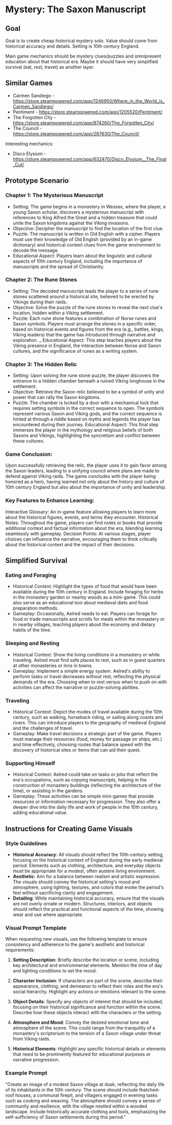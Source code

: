 # Mystery: The Saxon Manuscript

## Goal

Goal is to create cheap historical mystery solo. Value should come from historical accuracy and details. Setting is 10th century England.

Main game mechanics should be mystery clues/puzzles and omnipresent education about that historical era. Maybe it should have very simplified survival (eat, rest, travel) as another layer.

## Similar Games
- Carmen Sandiego - https://store.steampowered.com/app/1246950/Where_in_the_World_is_Carmen_Sandiego/
- Pentiment - https://store.steampowered.com/app/1205520/Pentiment/
- The Forgotten City - https://store.steampowered.com/app/874260/The_Forgotten_City/
- The Council - https://store.steampowered.com/app/287630/The_Council/

Interesting mechanics:
- Disco Elysium - https://store.steampowered.com/app/632470/Disco_Elysium__The_Final_Cut/

## Prototype Scenario

### Chapter 1: The Mysterious Manuscript
- Setting: The game begins in a monastery in Wessex, where the player, a young Saxon scholar, discovers a mysterious manuscript with references to King Alfred the Great and a hidden treasure that could unite the Saxon kingdoms against the Viking invasions.
- Objective: Decipher the manuscript to find the location of the first clue.
- Puzzle: The manuscript is written in Old English with a cipher. Players must use their knowledge of Old English (provided by an in-game dictionary) and historical context clues from the game environment to decode the message.
- Educational Aspect: Players learn about the linguistic and cultural aspects of 10th century England, including the importance of manuscripts and the spread of Christianity.

### Chapter 2: The Rune Stones
- Setting: The decoded manuscript leads the player to a series of rune stones scattered around a historical site, believed to be erected by Vikings during their raids.
- Objective: Solve the puzzle of the rune stones to reveal the next clue's location, hidden within a Viking settlement.
- Puzzle: Each rune stone features a combination of Norse runes and Saxon symbols. Players must arrange the stones in a specific order, based on historical events and figures from the era (e.g., battles, kings, Viking leaders) that the game has introduced through narrative and exploration.
_ Educational Aspect: This step teaches players about the Viking presence in England, the interaction between Norse and Saxon cultures, and the significance of runes as a writing system.

### Chapter 3: The Hidden Relic
- Setting: Upon solving the rune stone puzzle, the player discovers the entrance to a hidden chamber beneath a ruined Viking longhouse in the settlement.
- Objective: Retrieve the Saxon relic believed to be a symbol of unity and power that can rally the Saxon kingdoms.
- Puzzle: The chamber is locked by a door with a mechanical lock that requires setting symbols in the correct sequence to open. The symbols represent various Saxon and Viking gods, and the correct sequence is hinted at through a riddle based on myths and legends the player has encountered during their journey.
Educational Aspect: This final step immerses the player in the mythology and religious beliefs of both Saxons and Vikings, highlighting the syncretism and conflict between these cultures.

### Game Conclusion:
Upon successfully retrieving the relic, the player uses it to gain favor among the Saxon leaders, leading to a unifying council where plans are made to defend against Viking raids. The game concludes with the player being honored as a hero, having learned not only about the history and culture of 10th century England but also about the importance of unity and leadership.

### Key Features to Enhance Learning:

Interactive Glossary: An in-game feature allowing players to learn more about the historical figures, events, and terms they encounter.
Historical Notes: Throughout the game, players can find notes or books that provide additional context and factual information about the era, blending learning seamlessly with gameplay.
Decision Points: At various stages, player choices can influence the narrative, encouraging them to think critically about the historical context and the impact of their decisions.

## Simplified Survival 

### Eating and Foraging
- Historical Context: Highlight the types of food that would have been available during the 10th century in England. Include foraging for herbs in the monastery garden or nearby woods as a mini-game. This could also serve as an educational tool about medieval diets and food preparation methods.
- Gameplay: Occasionally, Aelred needs to eat. Players can forage for food or trade manuscripts and scrolls for meals within the monastery or in nearby villages, teaching players about the economy and dietary habits of the time.
### Sleeping and Resting
- Historical Context: Show the living conditions in a monastery or while traveling. Aelred must find safe places to rest, such as in guest quarters at other monasteries or inns in towns.
- Gameplay: Implement a simple energy system. Aelred's ability to perform tasks or travel decreases without rest, reflecting the physical demands of the era. Choosing when to rest versus when to push on with activities can affect the narrative or puzzle-solving abilities.
### Traveling
- Historical Context: Depict the modes of travel available during the 10th century, such as walking, horseback riding, or sailing along coasts and rivers. This can introduce players to the geography of medieval England and the challenges of travel.
- Gameplay: Make travel decisions a strategic part of the game. Players must manage their resources (food, money for passage on ships, etc.) and time effectively, choosing routes that balance speed with the discovery of historical sites or items that can aid their quest.
### Supporting Himself
- Historical Context: Aelred could take on tasks or jobs that reflect the era's occupations, such as copying manuscripts, helping in the construction of monastery buildings (reflecting the architecture of the time), or assisting in the gardens.
- Gameplay: These activities can be simple mini-games that provide resources or information necessary for progression. They also offer a deeper dive into the daily life and work of people in the 10th century, adding educational value.

## Instructions for Creating Game Visuals

### Style Guidelines
- **Historical Accuracy**: All visuals should reflect the 10th-century setting, focusing on the historical context of England during the early medieval period. Elements such as clothing, architecture, and everyday objects must be appropriate for a modest, often austere living environment.
- **Aesthetic**: Aim for a balance between realism and artistic expression. The visuals should convey the historical setting's mood and atmosphere, using lighting, textures, and colors that evoke the period's feel without sacrificing clarity and engagement.
- **Detailing**: While maintaining historical accuracy, ensure that the visuals are not overly ornate or modern. Structures, interiors, and objects should reflect the practical and functional aspects of the time, showing wear and use where appropriate.

### Visual Prompt Template
When requesting new visuals, use the following template to ensure consistency and adherence to the game's aesthetic and historical requirements:

1. **Setting Description**: Briefly describe the location or scene, including key architectural and environmental elements. Mention the time of day and lighting conditions to set the mood.

2. **Character Inclusion**: If characters are part of the scene, describe their appearance, clothing, and demeanor to reflect their roles and the era's social hierarchy. Highlight any actions or emotions relevant to the scene.

3. **Object Details**: Specify any objects of interest that should be included, focusing on their historical significance and function within the scene. Describe how these objects interact with the characters or the setting.

4. **Atmosphere and Mood**: Convey the desired emotional tone and atmosphere of the scene. This could range from the tranquility of a monastery's scriptorium to the tension of a Saxon village under threat from Viking raids.

5. **Historical Elements**: Highlight any specific historical details or elements that need to be prominently featured for educational purposes or narrative progression.

### Example Prompt
"Create an image of a modest Saxon village at dusk, reflecting the daily life of its inhabitants in the 10th century. The scene should include thatched-roof houses, a communal firepit, and villagers engaged in evening tasks such as cooking and weaving. The atmosphere should convey a sense of community and resilience, with the village nestled within a wooded landscape. Include historically accurate clothing and tools, emphasizing the self-sufficiency of Saxon settlements during this period."

